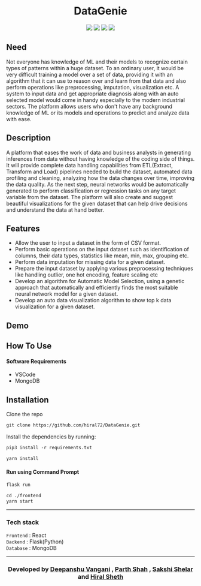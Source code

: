 <div align="center">
 

<h1 align="center">DataGenie</h1>

 
[![](https://img.shields.io/badge/IDE-Visual_Studio_Code-purple?style=for-the-badge&logo=visual-studio-code)](https://code.visualstudio.com/  "Visual Studio Code")
[![](https://img.shields.io/badge/Database-MongoDB-green?style=for-the-badge&logo=mongodb)](mongodb.com "MongoDB")
[![](https://img.shields.io/badge/Made_with-Python-blue?style=for-the-badge&logo=python)](https://www.python.org/)
[![](https://img.shields.io/badge/Made_with-Reactjs-20232A?style=for-the-badge&logo=react&logoColor=61DAFB)](https://reactjs.org/)
</div>

## Need ##
Not everyone has knowledge of ML and their models to recognize certain types of patterns within a huge dataset. To an ordinary user, it would be very difficult training a model over a set of data, providing it with an algorithm that it can use to reason over and learn from that data and also perform operations like preprocessing, imputation, visualization etc. A system to input data and get appropriate diagnosis along with an auto selected model would come in handy especially to the modern industrial sectors. The platform allows users who don't have any background knowledge of ML or its models and operations to predict and analyze data
with ease.

## Description ##
A platform that eases the work of data and business analysts in generating inferences from data without having knowledge of the coding side of things. It will provide complete data handling capabilities from ETL(Extract, Transform and Load) pipelines needed to build the dataset, automated data profiling and cleaning, analyzing how the data changes over time, improving the data quality. As the next step, neural networks would be automatically generated to perform classification or regression tasks on any target variable from the dataset. The platform will also create and suggest beautiful visualizations for the given dataset that can help drive decisions and understand the data at hand better.

## Features ##
- Allow the user to input a dataset in the form of CSV format.
- Perform basic operations on the input dataset such as identification of columns, their data types, statistics like mean, min, max, grouping etc.
- Perform data imputation for missing data for a given dataset.
- Prepare the input dataset by applying various preprocessing techniques like handling outlier, one hot encoding, feature scaling etc
- Develop an algorithm for Automatic Model Selection, using a genetic approach that automatically and efficiently finds the most suitable neural network model for a given dataset.
- Develop an auto data visualization algorithm to show top k data visualization for a given dataset.
  
## Demo ##
  
## How To Use
#### Software Requirements
- VSCode
- MongoDB

## Installation

Clone the repo
```html
git clone https://github.com/hiral72/DataGenie.git
```

Install the dependencies by running:
```html  
pip3 install -r requirements.txt
```
```html  
yarn install
```


#### Run using Command Prompt

```html
flask run
```

```html
cd ./frontend
yarn start
```

---
### Tech stack

`Frontend` : React  <br>
`Backend` : Flask(Python)  <br>
`Database` : MongoDB <br>

------------------------------------------

<h3 align="center"><b>Developed  by <a href="https://github.com/deepanshu2506">Deepanshu Vangani</a> , <a href="https://github.com/Parth18Shah">Parth Shah</a> , <a href="https://github.com/Sakshi107">Sakshi Shelar</a> and <a href="https://github.com/hiral72">Hiral Sheth</a></b></h3>

